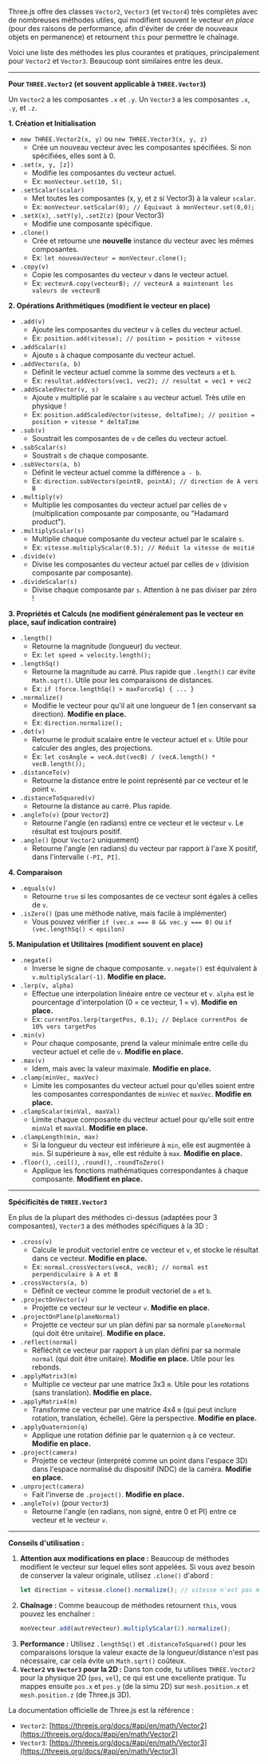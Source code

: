Three.js offre des classes `Vector2`, `Vector3` (et `Vector4`) très complètes avec de nombreuses méthodes utiles, qui modifient souvent le vecteur *en place* (pour des raisons de performance, afin d'éviter de créer de nouveaux objets en permanence) et retournent `this` pour permettre le chaînage.

Voici une liste des méthodes les plus courantes et pratiques, principalement pour `Vector2` et `Vector3`. Beaucoup sont similaires entre les deux.

---

**Pour `THREE.Vector2` (et souvent applicable à `THREE.Vector3`)**

Un `Vector2` a les composantes `.x` et `.y`.
Un `Vector3` a les composantes `.x`, `.y`, et `.z`.

**1. Création et Initialisation**

*   `new THREE.Vector2(x, y)` ou `new THREE.Vector3(x, y, z)`
    *   Crée un nouveau vecteur avec les composantes spécifiées. Si non spécifiées, elles sont à 0.
*   `.set(x, y, [z])`
    *   Modifie les composantes du vecteur actuel.
    *   Ex: `monVecteur.set(10, 5);`
*   `.setScalar(scalar)`
    *   Met toutes les composantes (x, y, et z si Vector3) à la valeur `scalar`.
    *   Ex: `monVecteur.setScalar(0); // Équivaut à monVecteur.set(0,0);`
*   `.setX(x)`, `.setY(y)`, `.setZ(z)` (pour Vector3)
    *   Modifie une composante spécifique.
*   `.clone()`
    *   Crée et retourne une **nouvelle** instance du vecteur avec les mêmes composantes.
    *   Ex: `let nouveauVecteur = monVecteur.clone();`
*   `.copy(v)`
    *   Copie les composantes du vecteur `v` dans le vecteur actuel.
    *   Ex: `vecteurA.copy(vecteurB); // vecteurA a maintenant les valeurs de vecteurB`

**2. Opérations Arithmétiques (modifient le vecteur en place)**

*   `.add(v)`
    *   Ajoute les composantes du vecteur `v` à celles du vecteur actuel.
    *   Ex: `position.add(vitesse); // position = position + vitesse`
*   `.addScalar(s)`
    *   Ajoute `s` à chaque composante du vecteur actuel.
*   `.addVectors(a, b)`
    *   Définit le vecteur actuel comme la somme des vecteurs `a` et `b`.
    *   Ex: `resultat.addVectors(vec1, vec2); // resultat = vec1 + vec2`
*   `.addScaledVector(v, s)`
    *   Ajoute `v` multiplié par le scalaire `s` au vecteur actuel. Très utile en physique !
    *   Ex: `position.addScaledVector(vitesse, deltaTime); // position = position + vitesse * deltaTime`
*   `.sub(v)`
    *   Soustrait les composantes de `v` de celles du vecteur actuel.
*   `.subScalar(s)`
    *   Soustrait `s` de chaque composante.
*   `.subVectors(a, b)`
    *   Définit le vecteur actuel comme la différence `a - b`.
    *   Ex: `direction.subVectors(pointB, pointA); // direction de A vers B`
*   `.multiply(v)`
    *   Multiplie les composantes du vecteur actuel par celles de `v` (multiplication composante par composante, ou "Hadamard product").
*   `.multiplyScalar(s)`
    *   Multiplie chaque composante du vecteur actuel par le scalaire `s`.
    *   Ex: `vitesse.multiplyScalar(0.5); // Réduit la vitesse de moitié`
*   `.divide(v)`
    *   Divise les composantes du vecteur actuel par celles de `v` (division composante par composante).
*   `.divideScalar(s)`
    *   Divise chaque composante par `s`. Attention à ne pas diviser par zéro !

**3. Propriétés et Calculs (ne modifient généralement pas le vecteur en place, sauf indication contraire)**

*   `.length()`
    *   Retourne la magnitude (longueur) du vecteur.
    *   Ex: `let speed = velocity.length();`
*   `.lengthSq()`
    *   Retourne la magnitude au carré. Plus rapide que `.length()` car évite `Math.sqrt()`. Utile pour les comparaisons de distances.
    *   Ex: `if (force.lengthSq() > maxForceSq) { ... }`
*   `.normalize()`
    *   Modifie le vecteur pour qu'il ait une longueur de 1 (en conservant sa direction). **Modifie en place.**
    *   Ex: `direction.normalize();`
*   `.dot(v)`
    *   Retourne le produit scalaire entre le vecteur actuel et `v`. Utile pour calculer des angles, des projections.
    *   Ex: `let cosAngle = vecA.dot(vecB) / (vecA.length() * vecB.length());`
*   `.distanceTo(v)`
    *   Retourne la distance entre le point représenté par ce vecteur et le point `v`.
*   `.distanceToSquared(v)`
    *   Retourne la distance au carré. Plus rapide.
*   `.angleTo(v)` (pour `Vector2`)
    *   Retourne l'angle (en radians) entre ce vecteur et le vecteur `v`. Le résultat est toujours positif.
*   `.angle()` (pour `Vector2` uniquement)
    *   Retourne l'angle (en radians) du vecteur par rapport à l'axe X positif, dans l'intervalle `(-PI, PI]`.

**4. Comparaison**

*   `.equals(v)`
    *   Retourne `true` si les composantes de ce vecteur sont égales à celles de `v`.
*   `.isZero()` (pas une méthode native, mais facile à implémenter)
    *   Vous pouvez vérifier `if (vec.x === 0 && vec.y === 0)` ou `if (vec.lengthSq() < epsilon)`

**5. Manipulation et Utilitaires (modifient souvent en place)**

*   `.negate()`
    *   Inverse le signe de chaque composante. `v.negate()` est équivalent à `v.multiplyScalar(-1)`. **Modifie en place.**
*   `.lerp(v, alpha)`
    *   Effectue une interpolation linéaire entre ce vecteur et `v`. `alpha` est le pourcentage d'interpolation (0 = ce vecteur, 1 = v). **Modifie en place.**
    *   Ex: `currentPos.lerp(targetPos, 0.1); // Déplace currentPos de 10% vers targetPos`
*   `.min(v)`
    *   Pour chaque composante, prend la valeur minimale entre celle du vecteur actuel et celle de `v`. **Modifie en place.**
*   `.max(v)`
    *   Idem, mais avec la valeur maximale. **Modifie en place.**
*   `.clamp(minVec, maxVec)`
    *   Limite les composantes du vecteur actuel pour qu'elles soient entre les composantes correspondantes de `minVec` et `maxVec`. **Modifie en place.**
*   `.clampScalar(minVal, maxVal)`
    *   Limite chaque composante du vecteur actuel pour qu'elle soit entre `minVal` et `maxVal`. **Modifie en place.**
*   `.clampLength(min, max)`
    *   Si la longueur du vecteur est inférieure à `min`, elle est augmentée à `min`. Si supérieure à `max`, elle est réduite à `max`. **Modifie en place.**
*   `.floor()`, `.ceil()`, `.round()`, `.roundToZero()`
    *   Applique les fonctions mathématiques correspondantes à chaque composante. **Modifient en place.**

---

**Spécificités de `THREE.Vector3`**

En plus de la plupart des méthodes ci-dessus (adaptées pour 3 composantes), `Vector3` a des méthodes spécifiques à la 3D :

*   `.cross(v)`
    *   Calcule le produit vectoriel entre ce vecteur et `v`, et stocke le résultat dans ce vecteur. **Modifie en place.**
    *   Ex: `normal.crossVectors(vecA, vecB); // normal est perpendiculaire à A et B`
*   `.crossVectors(a, b)`
    *   Définit ce vecteur comme le produit vectoriel de `a` et `b`.
*   `.projectOnVector(v)`
    *   Projette ce vecteur sur le vecteur `v`. **Modifie en place.**
*   `.projectOnPlane(planeNormal)`
    *   Projette ce vecteur sur un plan défini par sa normale `planeNormal` (qui doit être unitaire). **Modifie en place.**
*   `.reflect(normal)`
    *   Réfléchit ce vecteur par rapport à un plan défini par sa normale `normal` (qui doit être unitaire). **Modifie en place.** Utile pour les rebonds.
*   `.applyMatrix3(m)`
    *   Multiplie ce vecteur par une matrice 3x3 `m`. Utile pour les rotations (sans translation). **Modifie en place.**
*   `.applyMatrix4(m)`
    *   Transforme ce vecteur par une matrice 4x4 `m` (qui peut inclure rotation, translation, échelle). Gère la perspective. **Modifie en place.**
*   `.applyQuaternion(q)`
    *   Applique une rotation définie par le quaternion `q` à ce vecteur. **Modifie en place.**
*   `.project(camera)`
    *   Projette ce vecteur (interprété comme un point dans l'espace 3D) dans l'espace normalisé du dispositif (NDC) de la caméra. **Modifie en place.**
*   `.unproject(camera)`
    *   Fait l'inverse de `.project()`. **Modifie en place.**
*   `.angleTo(v)` (pour `Vector3`)
    *   Retourne l'angle (en radians, non signé, entre 0 et PI) entre ce vecteur et le vecteur `v`.

---

**Conseils d'utilisation :**

1.  **Attention aux modifications en place :** Beaucoup de méthodes modifient le vecteur sur lequel elles sont appelées. Si vous avez besoin de conserver la valeur originale, utilisez `.clone()` d'abord :
    ```javascript
    let direction = vitesse.clone().normalize(); // vitesse n'est pas modifiée
    ```
2.  **Chaînage :** Comme beaucoup de méthodes retournent `this`, vous pouvez les enchaîner :
    ```javascript
    monVecteur.add(autreVecteur).multiplyScalar(2).normalize();
    ```
3.  **Performance :** Utilisez `.lengthSq()` et `.distanceToSquared()` pour les comparaisons lorsque la valeur exacte de la longueur/distance n'est pas nécessaire, car cela évite un `Math.sqrt()` coûteux.
4.  **`Vector2` vs `Vector3` pour la 2D :** Dans ton code, tu utilises `THREE.Vector2` pour la physique 2D (`pos`, `vel`), ce qui est une excellente pratique. Tu mappes ensuite `pos.x` et `pos.y` (de la simu 2D) sur `mesh.position.x` et `mesh.position.z` (de Three.js 3D).

La documentation officielle de Three.js est la référence :
*   `Vector2`: [https://threejs.org/docs/#api/en/math/Vector2](https://threejs.org/docs/#api/en/math/Vector2)
*   `Vector3`: [https://threejs.org/docs/#api/en/math/Vector3](https://threejs.org/docs/#api/en/math/Vector3)